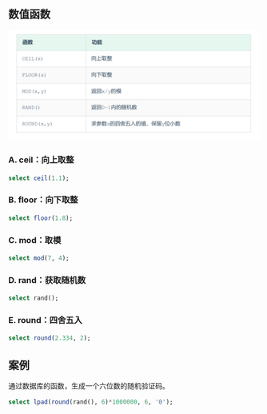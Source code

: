 ## 数值函数
![](../image/6.png)
### A. ceil：向上取整
```SQL
select ceil(1.1);
```
### B. floor：向下取整
```SQL
select floor(1.8);
```
### C. mod：取模
```SQL
select mod(7, 4);
```
### D. rand：获取随机数
```SQL
select rand();
```
### E. round：四舍五入
```SQL
select round(2.334, 2);
```
## 案例
通过数据库的函数，生成一个六位数的随机验证码。
```SQL
select lpad(round(rand(), 6)*1000000, 6, '0');
```

